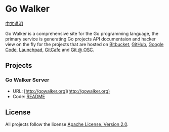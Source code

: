 # Go Walker

[中文说明](README_ZH.md)

Go Walker is a comprehensive site for the Go programming language, the primary service is generating Go projects API documentaion and hacker view on the fly for the projects that are hosted on [Bitbucket](https://bitbucket.org), [GitHub](https://github.com), [Google Code](http://code.google.com), [Launchpad](https://launchpad.net), [GitCafe](https://gitcafe.com/) and [Git @ OSC](http://git.oschina.net).

## Projects

### Go Walker Server

- URL: [http://gowalker.org](http://gowalker.org)
- Code: [README](gwserver/README.md)

## License

All projects follow the license [Apache License, Version 2.0](http://www.apache.org/licenses/LICENSE-2.0.html).